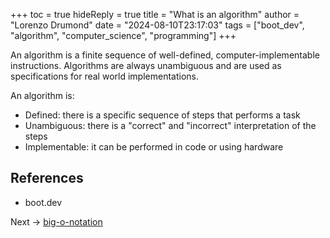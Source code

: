 +++
toc = true
hideReply = true
title = "What is an algorithm"
author = "Lorenzo Drumond"
date = "2024-08-10T23:17:03"
tags = ["boot_dev",  "algorithm",  "computer_science",  "programming"]
+++



An algorithm is a finite sequence of well-defined, computer-implementable instructions. Algorithms are always unambiguous and are used as specifications for real world implementations.

An algorithm is:

- Defined: there is a specific sequence of steps that performs a task
- Unambiguous: there is a "correct" and "incorrect" interpretation of the steps
- Implementable: it can be performed in code or using hardware


## References

- boot.dev

Next -> [big-o-notation](/wiki/big-o-notation/)
